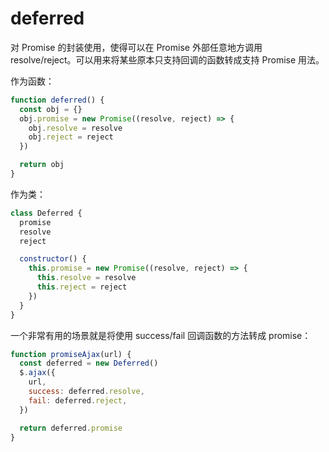 # deferred

对 Promise 的封装使用，使得可以在 Promise 外部任意地方调用 resolve/reject。可以用来将某些原本只支持回调的函数转成支持 Promise 用法。

作为函数：

```js
function deferred() {
  const obj = {}
  obj.promise = new Promise((resolve, reject) => {
    obj.resolve = resolve
    obj.reject = reject
  })

  return obj
}
```

作为类：

```js
class Deferred {
  promise
  resolve
  reject

  constructor() {
    this.promise = new Promise((resolve, reject) => {
      this.resolve = resolve
      this.reject = reject
    })
  }
}
```

一个非常有用的场景就是将使用 success/fail 回调函数的方法转成 promise：

```js
function promiseAjax(url) {
  const deferred = new Deferred()
  $.ajax({
    url,
    success: deferred.resolve,
    fail: deferred.reject,
  })

  return deferred.promise
}

```